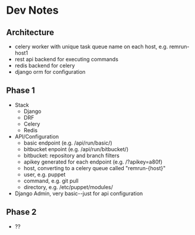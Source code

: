 # Dev Notes

## Architecture

 * celery worker with unique task queue name on each host, e.g. remrun-host1
 * rest api backend for executing commands
 * redis backend for celery
 * django orm for configuration
 
## Phase 1

 * Stack
   * Django
   * DRF 
   * Celery 
   * Redis
 * API/Configuration
   * basic endpoint (e.g. /api/run/basic/)
   * bitbucket enpoint (e.g. /api/run/bitbucket/)
   * bitbucket: repository and branch filters
   * apikey generated for each endpoint (e.g. /?apikey=a80f)
   * host, converting to a celery queue called "remrun-{host}"
   * user, e.g. puppet
   * command, e.g. git pull
   * directory, e.g. /etc/puppet/modules/
 * Django Admin, very basic--just for api configuration

## Phase 2

 * ?? 
